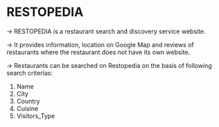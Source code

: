 # RESTOPEDIA

-> RESTOPEDIA is a restaurant search and discovery service website. 

-> It provides information, location on Google Map and reviews of restaurants where the restaurant does not have its own website. 

-> Restaurants can be searched on Restopedia on the basis of following search criterias:
1. Name
2. City
3. Country
4. Cuisine
5. Visitors_Type

